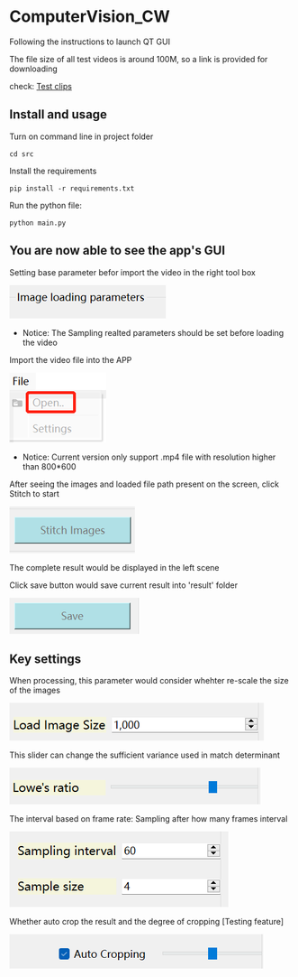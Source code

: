 # ComputerVision_CW

Following the instructions to launch QT GUI

The file size of all test videos is around 100M, so a link is provided for downloading

check: [Test clips](https://drive.google.com/file/d/1jK4H_lxSZ69t4TE1AyW6gVcV6FwTN3Kg/view?usp=sharing)

## Install and usage
 
Turn on command line in project folder

```
cd src
```

Install the requirements    

```
pip install -r requirements.txt
```
  
Run the python file:

```
python main.py
```

## You are now able to see the app's GUI

Setting base parameter befor import the video in the right tool box

![Right tool box](./md_imgs/rightBox.png)

- Notice: The Sampling realted parameters should be set before loading the video

Import the video file into the APP

![Import](./md_imgs/import.png)

- Notice: Current version only support .mp4 file with resolution higher than 800*600

After seeing the images and loaded file path present on the screen, click Stitch to start

![stitch](./md_imgs/button_stitch.png)

The complete result would be displayed in the left scene

Click save button would save current result into 'result' folder

![Save](./md_imgs/button_save.png)

## Key settings

When processing, this parameter would consider whehter re-scale the size of the images

![Re-size](./md_imgs/resize.png)

This slider can change the sufficient variance used in match determinant

![L-ratio](./md_imgs/lratio.png)

The interval based on frame rate: Sampling after how many frames interval

![Sampling](./md_imgs/sampling.png)

Whether auto crop the result and the degree of cropping [Testing feature]

![Auto cropping](./md_imgs/crop.png)
